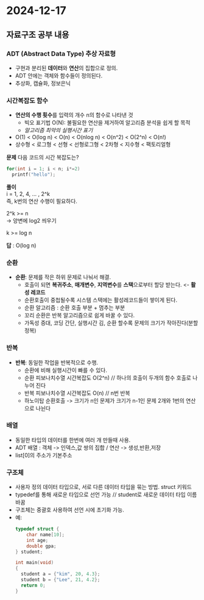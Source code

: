  # 2024-12-17

## 자료구조 공부 내용

### ADT (Abstract Data Type) 추상 자료형
- 구현과 분리된 **데이터**와 **연산**의 집합으로 정의.
- ADT 안에는 객체와 함수들이 정의된다.
- 추상화, 캡슐화, 정보은닉

### 시간복잡도 함수
- **연산의 수행 횟수**를 입력의 개수 n의 함수로 나타낸 것
  - 빅오 표기법 O(N): 불필요한 연산을 제거하여 알고리즘 분석을 쉽게 할 목적 
  - *알고리즘 최악의 실행시간 표기*  
-  O(1) < O(log n) < O(n) < O(nlog n) < O(n^2) < O(2^n) < O(n!)
- 상수형 < 로그형  < 선형 < 선형로그형 <  2차형 < 지수형  < 팩토리얼형

**문제** 다음 코드의 시간 복잡도는?   
  ```c
  for(int i = 1; i < n; i*=2)  
    printf("hello");
  ```

**풀이**   
i = 1, 2, 4, ... , 2^k  
즉, k번의 연산 수행이 필요하다.  

2^k >= n     
-> 양변에 log2 씌우기  

k >= log n

**답** : O(log n)


### 순환
- **순환**: 문제를 작은 하위 문제로 나눠서 해결.  
  - 호출이 되면 **복귀주소**, **매개변수**, **지역변수**를 **스택**으로부터 할당 받는다. <-  **활성 레코드**  
  - 순환호출이 중첩될수록 시스템 스택에는 활성레코드들이 쌓이게 된다.  
  - 순환 알고리즘 : 순환 호출 부분 + 멈추는 부분  
  - 꼬리 순환은 반복 알고리즘으로 쉽게 바꿀 수 있다.  
  - 가독성 증대, 코딩 간단, 실행시간 김, 순환 할수록 문제의 크기가 작아진다(분할정복)  

### 반복
- **반복**: 동일한 작업을 반복적으로 수행.  
  - 순환에 비해 실행시간이 빠를 수 있다.
  - 순환 피보나치수열 시간복잡도 O(2^n) // 하나의 호출이 두개의 함수 호출로 나누어 진다  
  - 반복 피보나치수열 시간복잡도 O(n) // n번 반복  
  - 하노이탑 순환호출 -> 크기가 n인 문제가 크기가 n-1인 문제 2개와 1번의 연산으로 나뉜다  

### 배열
- 동일한 타입의 데이터를 한번에 여러 개 만들때 사용.  
- ADT 배열 : 객체 -> 인덱스,값 쌍의 집합 / 연산 -> 생성,반환,저장  
- list[0]의 주소가 기본주소  


### 구조체
- 사용자 정의 데이터 타입으로, 서로 다른 데이터 타입을 묶는 방법. struct 키워드
- typedef를 통해 새로운 타입으로 선언 가능 // student로 새로운 데이터 타입 이름 바꿈
- 구조체는 중괄호 사용하여 선언 시에 초기화 가능.
- 예:
  ```c
  typedef struct {
      char name[10];
      int age;
      double gpa;
  } student;

  int main(void)
  {
    student a = {"kim", 20, 4.3};
    student b = {"Lee", 21, 4.2};
    return 0;
  }
  ```



